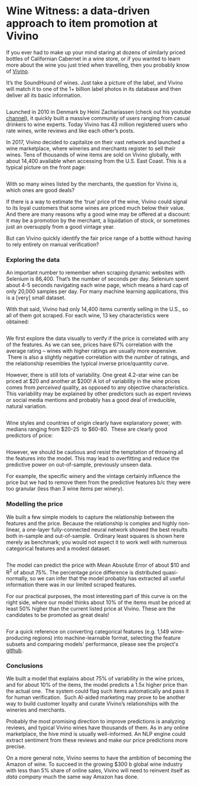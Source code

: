 <h1>Wine Witness: a data-driven approach to item promotion at Vivino</h1>
    
<div class="featured-image" style="background-image:url(https://nycdsa-blog-files.s3.us-east-2.amazonaws.com/2020/05/dmitri-levonian/wine-1692625-1920-148219-Yyxk3gby.jpg)"></div>

<p>If you ever had to make up your mind staring at dozens of similarly priced bottles of Californian Cabernet in a wine store, or if you wanted to learn more about the wine you just tried when travelling, then you probably know of <a href="https://www.vivino.com">Vivino</a>.&nbsp;</p>
<p>It’s the SoundHound of wines. Just take a picture of the label, and Vivino <span style="font-weight: 400">will match it to one of the 1+ billion label photos in its database and then deliver all its basic information. </span></p>



<figure class="wp-block-image size-large"><img srcset='https://nycdsa-blog-files.s3.us-east-2.amazonaws.com/2020/05/dmitri-levonian/image-691842-uy7SXkDb-300x152.png 300w, https://nycdsa-blog-files.s3.us-east-2.amazonaws.com/2020/05/dmitri-levonian/image-691842-uy7SXkDb.png 423w' sizes='(max-width: 423px) 100vw, 423px' src="https://nycdsa-blog-files.s3.us-east-2.amazonaws.com/2020/05/dmitri-levonian/image-691842-uy7SXkDb.png" alt="" class="wp-image-61920" /></figure>



<p>Launched in 2010 in Denmark by Heini Zachariassen (check out his youtube <a href="https://www.youtube.com/channel/UCHiSUe3Bo5cRMhE6BjttNUA">channel</a>), it quickly built a massive community of users ranging from casual drinkers to wine experts. Today Vivino has 43 million registered users who rate wines, write reviews and like each other’s posts.</p>
<p>In 2017, Vivino decided to capitalize on their vast network and launched a wine marketplace, where wineries and merchants register to sell their wines. Tens of thousands of wine items are sold on Vivino globally, with about 14,400 available when accessing from the U.S. East Coast. This is a typical picture on the front page:</p>



<figure class="wp-block-image size-large"><img srcset='https://nycdsa-blog-files.s3.us-east-2.amazonaws.com/2020/05/dmitri-levonian/image-744660-rQDPVxWc-300x128.png 300w, https://nycdsa-blog-files.s3.us-east-2.amazonaws.com/2020/05/dmitri-levonian/image-744660-rQDPVxWc.png 571w' sizes='(max-width: 571px) 100vw, 571px' src="https://nycdsa-blog-files.s3.us-east-2.amazonaws.com/2020/05/dmitri-levonian/image-744660-rQDPVxWc.png" alt="" class="wp-image-61922" /></figure>



<p>With so many wines listed by the merchants, the question for Vivino is, which ones are good deals?</p>
<p>If there is a way to estimate the ‘true’ price of the wine, Vivino could signal to its loyal customers that some wines are priced much below their value.  And there are many reasons why a good wine may be offered at a discount: it may be a promotion by the merchant, a liquidation of stock, or sometimes just an oversupply from a good vintage year.</p>
<p>But can Vivino quickly identify the fair price range of a bottle without having to rely entirely on manual verification?</p>



<h3><strong>Exploring the data</strong></h3>



<p>An important number to remember when scraping dynamic websites with Selenium is 86,400. That’s the number of seconds per day. Selenium spent about 4-5 seconds navigating each wine page, which means a hard cap of only 20,000 samples per day. For many machine learning applications, this is a [very] small dataset.</p>
<p>With that said, Vivino had only 14,400 items currently selling in the U.S., so all of them got scraped. For each wine, 13 key characteristics were obtained:</p>



<figure class="wp-block-image size-large"><img srcset='https://nycdsa-blog-files.s3.us-east-2.amazonaws.com/2020/05/dmitri-levonian/image-755562-uoRxy6ir-300x82.png 300w, https://nycdsa-blog-files.s3.us-east-2.amazonaws.com/2020/05/dmitri-levonian/image-755562-uoRxy6ir.png 467w' sizes='(max-width: 467px) 100vw, 467px' src="https://nycdsa-blog-files.s3.us-east-2.amazonaws.com/2020/05/dmitri-levonian/image-755562-uoRxy6ir.png" alt="" class="wp-image-61930" /></figure>



<p>We first explore the data visually to verify if the price is correlated with any of the features. As we can see, prices have 67% correlation with the average rating – wines with higher ratings are usually more expensive. &nbsp;There is also a slightly negative correlation with the <em>number</em> of ratings, and the relationship resembles the typical inverse price/quantity curve.</p>
<p>However, there is still lots of variability. One great 4.2-star wine can be priced at $20 and another at $200! A lot of variability in the wine prices comes from <em>perceived </em>quality, as opposed to any objective characteristics. This variability may be explained by other predictors such as expert reviews or social media mentions and probably has a good deal of irreducible, natural variation.</p><div class='mailmunch-forms-in-post-middle' style='display: none !important;'></div>



<figure class="wp-block-image size-large"><img srcset='https://nycdsa-blog-files.s3.us-east-2.amazonaws.com/2020/05/dmitri-levonian/image-346460-2FLcO2s0-300x300.png 300w, https://nycdsa-blog-files.s3.us-east-2.amazonaws.com/2020/05/dmitri-levonian/image-346460-2FLcO2s0.png 419w' sizes='(max-width: 419px) 100vw, 419px' src="https://nycdsa-blog-files.s3.us-east-2.amazonaws.com/2020/05/dmitri-levonian/image-346460-2FLcO2s0.png" alt="" class="wp-image-61932" /></figure>



<p>Wine styles and countries of origin clearly have explanatory power, with medians ranging from $20-25 &nbsp;to $60-80.&nbsp; These are clearly good predictors of price:</p>



<figure class="wp-block-image size-large"><img srcset='https://nycdsa-blog-files.s3.us-east-2.amazonaws.com/2020/05/dmitri-levonian/image-231072-nNzMmZX1-300x137.png 300w, https://nycdsa-blog-files.s3.us-east-2.amazonaws.com/2020/05/dmitri-levonian/image-231072-nNzMmZX1.png 536w' sizes='(max-width: 536px) 100vw, 536px' src="https://nycdsa-blog-files.s3.us-east-2.amazonaws.com/2020/05/dmitri-levonian/image-231072-nNzMmZX1.png" alt="" class="wp-image-61927" /></figure>



<p>However, we should be cautious and resist the temptation of throwing all the features into the model. This may lead to overfitting and reduce the predictive power on out-of-sample, previously unseen data.</p>
<p>For example, the specific winery and the vintage certainly influence the price but we had to remove them from the predictive features b/c they were too granular (less than 3 wine items per winery).</p>



<h3>Modelling the price</h3>



<p>We built a few simple models to capture the relationship between the features and the price. Because the relationship is complex and highly non-linear, a one-layer fully-connected neural network showed the best results both in-sample and out-of-sample.&nbsp; Ordinary least squares is shown here merely as benchmark; you would not expect it to work well with numerous categorical features and a modest dataset.</p>



<figure class="wp-block-image size-large"><img srcset='https://nycdsa-blog-files.s3.us-east-2.amazonaws.com/2020/05/dmitri-levonian/image-766493-cRXZCzTS-300x84.png 300w, https://nycdsa-blog-files.s3.us-east-2.amazonaws.com/2020/05/dmitri-levonian/image-766493-cRXZCzTS.png 501w' sizes='(max-width: 501px) 100vw, 501px' src="https://nycdsa-blog-files.s3.us-east-2.amazonaws.com/2020/05/dmitri-levonian/image-766493-cRXZCzTS.png" alt="" class="wp-image-62477" /></figure>



<p>The model can predict the price with Mean Absolute Error of about $10 and R<sup>2</sup> of about 75%. The percentage price difference is distributed quasi-normally, so we can infer that the model probably has extracted all useful information there was in our limited scraped features.</p>
<p>For our practical purposes, the most interesting part of this curve is on the right side, where our model thinks about 10% of the items must be priced at least 50% higher than the current listed price at Vivino. These are the candidates to be promoted as great deals!</p>



<figure class="wp-block-image size-large"><img srcset='https://nycdsa-blog-files.s3.us-east-2.amazonaws.com/2020/05/dmitri-levonian/image-119454-7bpwN7Ko-300x139.png 300w, https://nycdsa-blog-files.s3.us-east-2.amazonaws.com/2020/05/dmitri-levonian/image-119454-7bpwN7Ko.png 493w' sizes='(max-width: 493px) 100vw, 493px' src="https://nycdsa-blog-files.s3.us-east-2.amazonaws.com/2020/05/dmitri-levonian/image-119454-7bpwN7Ko.png" alt="" class="wp-image-61933" /></figure>



<p>For a quick reference on converting categorical features (e.g. 1,149 wine-producing regions) into machine-learnable format, selecting the feature subsets and comparing models' performance, please see the project's <a href="https://github.com/dlevonian/wine_witness">github</a>.</p>



<h3>Conclusions</h3>



<p>We built a model that explains about 75% of variability in the wine prices, and for about 10% of the items, the model predicts a 1.5x higher price than the actual one.&nbsp; The system could flag such items automatically and pass it for human verification.&nbsp; Such AI-aided marketing may prove to be another way to build customer loyalty and curate Vivino’s relationships with the wineries and merchants.</p>
<p>Probably the most promising direction to improve predictions is analyzing reviews, and typical Vivino wines have thousands of them. As in any online marketplace, the hive mind is usually well-informed. An NLP engine could extract sentiment from these reviews and make our price predictions more precise.</p>
<p>On a more general note, Vivino seems to have the ambition of becoming the Amazon of wine. To succeed in the growing $300 b global wine industry with less than 5% share of online sales, Vivino will need to reinvent itself as <em>data</em> <em>company</em> much the same way Amazon has done. &nbsp;</p>
